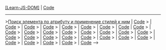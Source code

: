 <a href="https://dmitriy-1986.github.io/Learn-JS-DOM/">[Learn-JS-DOM]</a> | <a href="https://github.com/Dmitriy-1986/Learn-JS-DOM">Code</a>
<hr>
><a href="https://dmitriy-1986.github.io/Learn-JS-DOM/learn-1.html">Поиск элемента по атрибуту и применение стилей к ним</a> | <a href="https://github.com/Dmitriy-1986/Learn-JS-DOM/blob/main/learn-1.html">Code</a>
><a href="https://dmitriy-1986.github.io/Learn-JS-DOM/learn-2.html"></a> | <a href="https://github.com/Dmitriy-1986/Learn-JS-DOM/blob/main/learn-2.html">Code</a>
><a href="https://dmitriy-1986.github.io/Learn-JS-DOM/learn-3.html"></a> | <a href="https://github.com/Dmitriy-1986/Learn-JS-DOM/blob/main/learn-3.html">Code</a>
><a href="https://dmitriy-1986.github.io/Learn-JS-DOM/learn-4.html"></a> | <a href="https://github.com/Dmitriy-1986/Learn-JS-DOM/blob/main/learn-4.html">Code</a>
><a href="https://dmitriy-1986.github.io/Learn-JS-DOM/learn-5.html"></a> | <a href="https://github.com/Dmitriy-1986/Learn-JS-DOM/blob/main/learn-5.html">Code</a>
><a href="https://dmitriy-1986.github.io/Learn-JS-DOM/learn-6.html"></a> | <a href="https://github.com/Dmitriy-1986/Learn-JS-DOM/blob/main/learn-6.html">Code</a>
><a href="https://dmitriy-1986.github.io/Learn-JS-DOM/learn-7.html"></a> | <a href="https://github.com/Dmitriy-1986/Learn-JS-DOM/blob/main/learn-7.html">Code</a>
><a href="https://dmitriy-1986.github.io/Learn-JS-DOM/learn-8.html"></a> | <a href="https://github.com/Dmitriy-1986/Learn-JS-DOM/blob/main/learn-8.html">Code</a>
<!--><a href="https://dmitriy-1986.github.io/Learn-JS-DOM/learn-9.html"></a> | <a href="https://github.com/Dmitriy-1986/Learn-JS-DOM/blob/main/learn-9.html">Code</a>
><a href="https://dmitriy-1986.github.io/Learn-JS-DOM/learn-10.html"></a> | <a href="https://github.com/Dmitriy-1986/Learn-JS-DOM/blob/main/learn-10.html">Code</a>
><a href="https://dmitriy-1986.github.io/Learn-JS-DOM/learn-11.html"></a> | <a href="https://github.com/Dmitriy-1986/Learn-JS-DOM/blob/main/learn-11.html">Code</a>
><a href="https://dmitriy-1986.github.io/Learn-JS-DOM/learn-12.html"></a> | <a href="https://github.com/Dmitriy-1986/Learn-JS-DOM/blob/main/learn-12.html">Code</a>
><a href="https://dmitriy-1986.github.io/Learn-JS-DOM/learn-13.html"></a> | <a href="https://github.com/Dmitriy-1986/Learn-JS-DOM/blob/main/learn-13.html">Code</a>
><a href="https://dmitriy-1986.github.io/Learn-JS-DOM/learn-14.html"></a> | <a href="https://github.com/Dmitriy-1986/Learn-JS-DOM/blob/main/learn-14.html">Code</a>
><a href="https://dmitriy-1986.github.io/Learn-JS-DOM/learn-15.html"></a> | <a href="https://github.com/Dmitriy-1986/Learn-JS-DOM/blob/main/learn-15.html">Code</a>
><a href="https://dmitriy-1986.github.io/Learn-JS-DOM/learn-16.html"></a> | <a href="https://github.com/Dmitriy-1986/Learn-JS-DOM/blob/main/learn-16.html">Code</a>
><a href="https://dmitriy-1986.github.io/Learn-JS-DOM/learn-17.html"></a> | <a href="https://github.com/Dmitriy-1986/Learn-JS-DOM/blob/main/learn-17.html">Code</a>
><a href="https://dmitriy-1986.github.io/Learn-JS-DOM/learn-18.html"></a> | <a href="https://github.com/Dmitriy-1986/Learn-JS-DOM/blob/main/learn-18.html">Code</a>
><a href="https://dmitriy-1986.github.io/Learn-JS-DOM/learn-19.html"></a> | <a href="https://github.com/Dmitriy-1986/Learn-JS-DOM/blob/main/learn-19.html">Code</a>
><a href="https://dmitriy-1986.github.io/Learn-JS-DOM/learn-20.html"></a> | <a href="https://github.com/Dmitriy-1986/Learn-JS-DOM/blob/main/learn-20.html">Code</a>
><a href="https://dmitriy-1986.github.io/Learn-JS-DOM/learn-21.html"></a> | <a href="https://github.com/Dmitriy-1986/Learn-JS-DOM/blob/main/learn-21.html">Code</a>
><a href="https://dmitriy-1986.github.io/Learn-JS-DOM/learn-22.html"></a> | <a href="https://github.com/Dmitriy-1986/Learn-JS-DOM/blob/main/learn-22.html">Code</a>
><a href="https://dmitriy-1986.github.io/Learn-JS-DOM/learn-23.html"></a> | <a href="https://github.com/Dmitriy-1986/Learn-JS-DOM/blob/main/learn-23.html">Code</a>
><a href="https://dmitriy-1986.github.io/Learn-JS-DOM/learn-24.html"></a> | <a href="https://github.com/Dmitriy-1986/Learn-JS-DOM/blob/main/learn-24.html">Code</a>
><a href="https://dmitriy-1986.github.io/Learn-JS-DOM/learn-25.html"></a> | <a href="https://github.com/Dmitriy-1986/Learn-JS-DOM/blob/main/learn-25.html">Code</a>
><a href="https://dmitriy-1986.github.io/Learn-JS-DOM/learn-26.html"></a> | <a href="https://github.com/Dmitriy-1986/Learn-JS-DOM/blob/main/learn-26.html">Code</a>
><a href="https://dmitriy-1986.github.io/Learn-JS-DOM/learn-27.html"></a> | <a href="https://github.com/Dmitriy-1986/Learn-JS-DOM/blob/main/learn-27.html">Code</a>
><a href="https://dmitriy-1986.github.io/Learn-JS-DOM/learn-28.html"></a> | <a href="https://github.com/Dmitriy-1986/Learn-JS-DOM/blob/main/learn-28.html">Code</a>
><a href="https://dmitriy-1986.github.io/Learn-JS-DOM/learn-29.html"></a> | <a href="https://github.com/Dmitriy-1986/Learn-JS-DOM/blob/main/learn-29.html">Code</a>
><a href="https://dmitriy-1986.github.io/Learn-JS-DOM/learn-30.html"></a> | <a href="https://github.com/Dmitriy-1986/Learn-JS-DOM/blob/main/learn-30.html">Code</a>
-->
